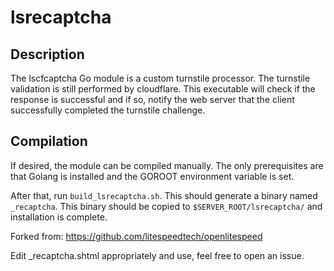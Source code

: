 lsrecaptcha
========

Description
--------

The lscfcaptcha Go module is a custom turnstile processor.
The turnstile validation is still performed by cloudflare. This executable
will check if the response is successful and if so, notify the web server
that the client successfully completed the turnstile challenge.

Compilation
--------

If desired, the module can be compiled manually. The only prerequisites
are that Golang is installed and the GOROOT environment variable is set.

After that, run `build_lsrecaptcha.sh`. This should generate a binary
named `_recaptcha`. This binary should be copied to `$SERVER_ROOT/lsrecaptcha/`
and installation is complete.

Forked from:
https://github.com/litespeedtech/openlitespeed

Edit _recaptcha.shtml appropriately and use, feel free to open an issue.
